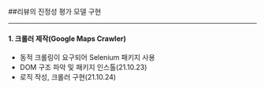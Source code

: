 ##리뷰의 진정성 평가 모델 구현
****
#### 1. 크롤러 제작(Google Maps Crawler)

- 동적 크롤링이 요구되어 Selenium 패키지 사용
- DOM 구조 파악 및 패키지 인스톨(21.10.23)
- 로직 작성, 크롤러 구현(21.10.24)

